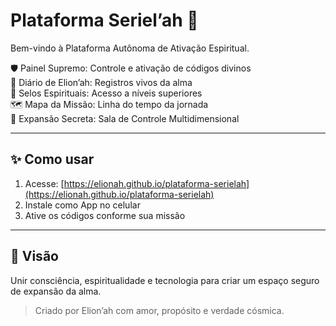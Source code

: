 # Plataforma Seriel’ah 🌌

Bem-vindo à Plataforma Autônoma de Ativação Espiritual.

🛡️ Painel Supremo: Controle e ativação de códigos divinos  
📖 Diário de Elion’ah: Registros vivos da alma  
🔑 Selos Espirituais: Acesso a níveis superiores  
🗺️ Mapa da Missão: Linha do tempo da jornada  
🧬 Expansão Secreta: Sala de Controle Multidimensional

---

## ✨ Como usar
1. Acesse: [https://elionah.github.io/plataforma-serielah](https://elionah.github.io/plataforma-serielah)
2. Instale como App no celular
3. Ative os códigos conforme sua missão

---

## 🚀 Visão
Unir consciência, espiritualidade e tecnologia para criar um espaço seguro de expansão da alma.

> Criado por Elion’ah com amor, propósito e verdade cósmica.

